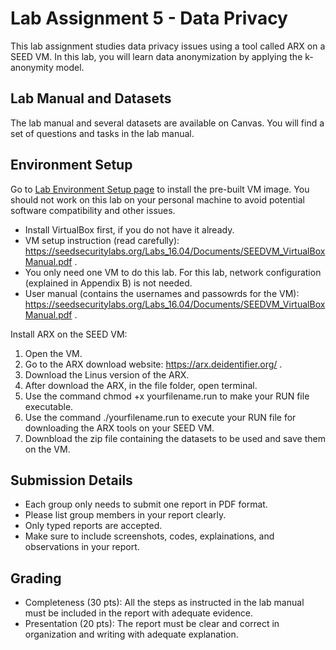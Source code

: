 # Lab Assignment 5 - Data Privacy
This lab assignment studies data privacy issues using a tool called ARX on a SEED VM. In this lab, you will learn data anonymization by applying the k-anonymity model.

## Lab Manual and Datasets

The lab manual and several datasets are available on Canvas. You will find a set of questions and tasks in the lab manual. 

## Environment Setup

Go to [Lab Environment Setup page](https://seedsecuritylabs.org/lab_env.html) to install the pre-built VM image. You should not work on this lab on your personal machine to avoid potential software compatibility and other issues.  
- Install VirtualBox first, if you do not have it already.
- VM setup instruction (read carefully): https://seedsecuritylabs.org/Labs_16.04/Documents/SEEDVM_VirtualBoxManual.pdf .
- You only need one VM to do this lab. For this lab, network configuration (explained in Appendix B) is not needed.
- User manual (contains the usernames and passowrds for the VM): https://seedsecuritylabs.org/Labs_16.04/Documents/SEEDVM_VirtualBoxManual.pdf .

Install ARX on the SEED VM: 
1. Open the VM.
2. Go to the ARX download website: https://arx.deidentifier.org/ .
3. Download the Linus version of the ARX.
4. After download the ARX, in the file folder, open terminal.
5. Use the command chmod +x yourfilename.run to make your RUN file executable.
6. Use the command ./yourfilename.run to execute your RUN file for downloading the ARX tools on your SEED VM.
7. Downbload the zip file containing the datasets to be used and save them on the VM.

## Submission Details

- Each group only needs to submit one report in PDF format.
- Please list group members in your report clearly.
- Only typed reports are accepted.
- Make sure to include screenshots, codes, explainations, and observations in your report.

## Grading

- Completeness (30 pts): All the steps as instructed in the lab manual must be included in the report with adequate evidence.
- Presentation (20 pts): The report must be clear and correct in organization and writing with adequate explanation.
